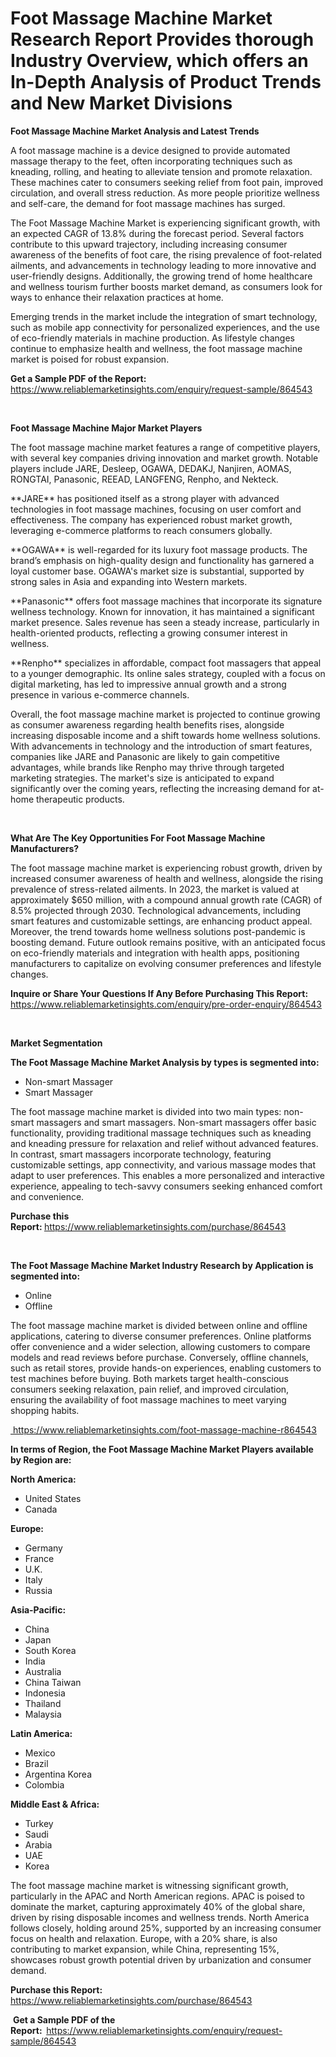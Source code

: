 <p><h1>Foot Massage Machine Market Research Report Provides thorough Industry Overview, which offers an In-Depth Analysis of Product Trends and New Market Divisions</h1></p><p><strong>Foot Massage Machine Market Analysis and Latest Trends</strong></p>
<p><p>A foot massage machine is a device designed to provide automated massage therapy to the feet, often incorporating techniques such as kneading, rolling, and heating to alleviate tension and promote relaxation. These machines cater to consumers seeking relief from foot pain, improved circulation, and overall stress reduction. As more people prioritize wellness and self-care, the demand for foot massage machines has surged.</p><p>The Foot Massage Machine Market is experiencing significant growth, with an expected CAGR of 13.8% during the forecast period. Several factors contribute to this upward trajectory, including increasing consumer awareness of the benefits of foot care, the rising prevalence of foot-related ailments, and advancements in technology leading to more innovative and user-friendly designs. Additionally, the growing trend of home healthcare and wellness tourism further boosts market demand, as consumers look for ways to enhance their relaxation practices at home.</p><p>Emerging trends in the market include the integration of smart technology, such as mobile app connectivity for personalized experiences, and the use of eco-friendly materials in machine production. As lifestyle changes continue to emphasize health and wellness, the foot massage machine market is poised for robust expansion.</p></p>
<p><strong>Get a Sample PDF of the Report:&nbsp;</strong> <a href="https://www.reliablemarketinsights.com/enquiry/request-sample/864543?utm_campaign=3148&utm_medium=2&utm_source=Github&utm_content=ia&utm_term=15042025&utm_id=foot-massage-machine">https://www.reliablemarketinsights.com/enquiry/request-sample/864543</a></p>
<p>&nbsp;</p>
<p><strong>Foot Massage Machine Major Market Players</strong></p>
<p><p>The foot massage machine market features a range of competitive players, with several key companies driving innovation and market growth. Notable players include JARE, Desleep, OGAWA, DEDAKJ, Nanjiren, AOMAS, RONGTAI, Panasonic, REEAD, LANGFENG, Renpho, and Nekteck.</p><p>**JARE** has positioned itself as a strong player with advanced technologies in foot massage machines, focusing on user comfort and effectiveness. The company has experienced robust market growth, leveraging e-commerce platforms to reach consumers globally.</p><p>**OGAWA** is well-regarded for its luxury foot massage products. The brand’s emphasis on high-quality design and functionality has garnered a loyal customer base. OGAWA's market size is substantial, supported by strong sales in Asia and expanding into Western markets.</p><p>**Panasonic** offers foot massage machines that incorporate its signature wellness technology. Known for innovation, it has maintained a significant market presence. Sales revenue has seen a steady increase, particularly in health-oriented products, reflecting a growing consumer interest in wellness.</p><p>**Renpho** specializes in affordable, compact foot massagers that appeal to a younger demographic. Its online sales strategy, coupled with a focus on digital marketing, has led to impressive annual growth and a strong presence in various e-commerce channels.</p><p>Overall, the foot massage machine market is projected to continue growing as consumer awareness regarding health benefits rises, alongside increasing disposable income and a shift towards home wellness solutions. With advancements in technology and the introduction of smart features, companies like JARE and Panasonic are likely to gain competitive advantages, while brands like Renpho may thrive through targeted marketing strategies. The market's size is anticipated to expand significantly over the coming years, reflecting the increasing demand for at-home therapeutic products.</p></p>
<p>&nbsp;</p>
<p><strong>What Are The Key Opportunities For Foot Massage Machine Manufacturers?</strong></p>
<p><p>The foot massage machine market is experiencing robust growth, driven by increased consumer awareness of health and wellness, alongside the rising prevalence of stress-related ailments. In 2023, the market is valued at approximately $650 million, with a compound annual growth rate (CAGR) of 8.5% projected through 2030. Technological advancements, including smart features and customizable settings, are enhancing product appeal. Moreover, the trend towards home wellness solutions post-pandemic is boosting demand. Future outlook remains positive, with an anticipated focus on eco-friendly materials and integration with health apps, positioning manufacturers to capitalize on evolving consumer preferences and lifestyle changes.</p></p>
<p><strong>Inquire or Share Your Questions If Any Before Purchasing This Report:</strong> <a href="https://www.reliablemarketinsights.com/enquiry/pre-order-enquiry/864543?utm_campaign=3148&utm_medium=2&utm_source=Github&utm_content=ia&utm_term=15042025&utm_id=foot-massage-machine">https://www.reliablemarketinsights.com/enquiry/pre-order-enquiry/864543</a></p>
<p>&nbsp;</p>
<p><strong>Market Segmentation</strong></p>
<p><strong>The Foot Massage Machine Market Analysis by types is segmented into:</strong></p>
<p><ul><li>Non-smart Massager</li><li>Smart Massager</li></ul></p>
<p><p>The foot massage machine market is divided into two main types: non-smart massagers and smart massagers. Non-smart massagers offer basic functionality, providing traditional massage techniques such as kneading and kneading pressure for relaxation and relief without advanced features. In contrast, smart massagers incorporate technology, featuring customizable settings, app connectivity, and various massage modes that adapt to user preferences. This enables a more personalized and interactive experience, appealing to tech-savvy consumers seeking enhanced comfort and convenience.</p></p>
<p><strong>Purchase this Report:&nbsp;</strong><a href="https://www.reliablemarketinsights.com/purchase/864543?utm_campaign=3148&utm_medium=2&utm_source=Github&utm_content=ia&utm_term=15042025&utm_id=foot-massage-machine">https://www.reliablemarketinsights.com/purchase/864543</a></p>
<p>&nbsp;</p>
<p><strong>The Foot Massage Machine Market Industry Research by Application is segmented into:</strong></p>
<p><ul><li>Online</li><li>Offline</li></ul></p>
<p><p>The foot massage machine market is divided between online and offline applications, catering to diverse consumer preferences. Online platforms offer convenience and a wider selection, allowing customers to compare models and read reviews before purchase. Conversely, offline channels, such as retail stores, provide hands-on experiences, enabling customers to test machines before buying. Both markets target health-conscious consumers seeking relaxation, pain relief, and improved circulation, ensuring the availability of foot massage machines to meet varying shopping habits.</p></p>
<p><a href="https://www.reliablemarketinsights.com/foot-massage-machine-r864543?utm_campaign=3148&utm_medium=2&utm_source=Github&utm_content=ia&utm_term=15042025&utm_id=foot-massage-machine">&nbsp;https://www.reliablemarketinsights.com/foot-massage-machine-r864543</a></p>
<p><strong>In terms of Region, the Foot Massage Machine Market Players available by Region are:</strong></p>
<p>
    <p> <strong> North America: </strong>
        <ul>
            <li>United States</li>
            <li>Canada</li>
        </ul>
        </p> 
    <p> <strong> Europe: </strong>
        <ul>
            <li>Germany</li>
            <li>France</li>
            <li>U.K.</li>
            <li>Italy</li>
            <li>Russia</li>
        </ul>
        </p> 
    <p> <strong> Asia-Pacific: </strong>
        <ul>
            <li>China</li>
            <li>Japan</li>
            <li>South Korea</li>
            <li>India</li>
            <li>Australia</li>
            <li>China Taiwan</li>
            <li>Indonesia</li>
            <li>Thailand</li>
            <li>Malaysia</li>
        </ul>
        </p> 
    <p> <strong> Latin America: </strong>
        <ul>
            <li>Mexico</li>
            <li>Brazil</li>
            <li>Argentina Korea</li>
            <li>Colombia</li>
        </ul>
        </p> 
    <p> <strong> Middle East & Africa: </strong>
        <ul>
            <li>Turkey</li>
            <li>Saudi</li>
            <li>Arabia</li>
            <li>UAE</li>
            <li>Korea</li>
        </ul>
    </p>
    </p>
<p><p>The foot massage machine market is witnessing significant growth, particularly in the APAC and North American regions. APAC is poised to dominate the market, capturing approximately 40% of the global share, driven by rising disposable incomes and wellness trends. North America follows closely, holding around 25%, supported by an increasing consumer focus on health and relaxation. Europe, with a 20% share, is also contributing to market expansion, while China, representing 15%, showcases robust growth potential driven by urbanization and consumer demand.</p></p>
<p><strong>Purchase this Report: </strong><a href="https://www.reliablemarketinsights.com/purchase/864543?utm_campaign=3148&utm_medium=2&utm_source=Github&utm_content=ia&utm_term=15042025&utm_id=foot-massage-machine">https://www.reliablemarketinsights.com/purchase/864543</a></p>
<p>&nbsp;<strong>Get a Sample PDF of the Report:&nbsp;&nbsp;</strong><a href="https://www.reliablemarketinsights.com/enquiry/request-sample/864543?utm_campaign=3148&utm_medium=2&utm_source=Github&utm_content=ia&utm_term=15042025&utm_id=foot-massage-machine">https://www.reliablemarketinsights.com/enquiry/request-sample/864543</a></p>
<p><strong></strong></p>
<p><p></p><p></p><p></p></p>